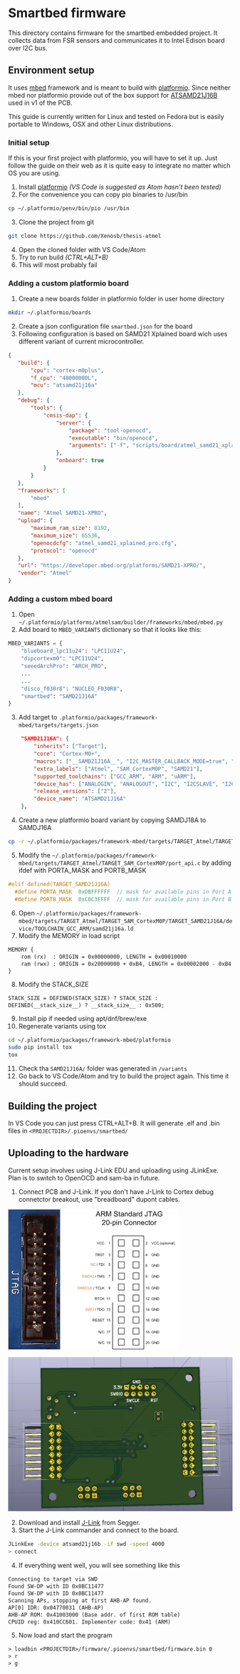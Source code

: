 # Smartbed firmware

This directory contains firmware for the smartbed embedded project. It collects data from FSR sensors and communicates it to Intel Edison board over I2C bus.

## Environment setup

It uses [mbed](https://www.mbed.com/en/) framework and is meant to build with [platformio](http://platformio.org/). Since neither mbed nor platformio provide out of the box support for [ATSAMD21J16B](http://www.microchip.com/wwwproducts/en/ATSAMD21J16) used in v1 of the PCB.

This guide is currently written for Linux and tested on Fedora but is easily portable to Windows, OSX and other Linux distributions.

### Initial setup

If this is your first project with platformio, you will have to set it up. Just follow the guide on their web as it is quite easy to integrate no matter which OS you are using. 

1. Install [platformio](http://platformio.org/platformio-ide) _(VS Code is suggested as Atom hasn't been tested)_
2. For the convenience you can copy pio binaries to /usr/bin

```sh
cp ~/.platformio/penv/bin/pio /usr/bin
```

3. Clone the project from git

```sh
git clone https://github.com/Xenosb/thesis-atmel
```

4. Open the cloned folder with VS Code/Atom
5. Try to run build _(CTRL+ALT+B)_
6. This will most probably fail

### Adding a custom platformio board

1. Create a new boards folder in platformio folder in user home directory

```sh
mkdir ~/.platformio/boards
```

 2. Create a json configuration file ```smartbed.json``` for the board
 3. Following configuration is based on SAMD21 Xplained board wich uses different variant of current microcontroller.

 ```JSON
 {
    "build": {
        "cpu": "cortex-m0plus",
        "f_cpu": "48000000L",
        "mcu": "atsamd21j16a"
    },
    "debug": {
        "tools": {
            "cmsis-dap": {
                "server": {
                    "package": "tool-openocd",
                    "executable": "bin/openocd",
                    "arguments": ["-f", "scripts/board/atmel_samd21_xplained_pro.cfg"]
                },
                "onboard": true
            }
        }
    },
    "frameworks": [
        "mbed"
    ],
    "name": "Atmel SAMD21-XPRO",
    "upload": {
        "maximum_ram_size": 8192,
        "maximum_size": 65536,
        "openocdcfg": "atmel_samd21_xplained_pro.cfg",
        "protocol": "openocd"
    },
    "url": "https://developer.mbed.org/platforms/SAMD21-XPRO/",
    "vendor": "Atmel"
}
```
### Adding a custom mbed board

1. Open ```~/.platformio/platforms/atmelsam/builder/frameworks/mbed/mbed.py```
2. Add board to ```MBED_VARIANTS``` dictionary so that it looks like this:
```python
MBED_VARIANTS = {
    "blueboard_lpc11u24": "LPC11U24",
    "dipcortexm0": "LPC11U24",
    "seeedArchPro": "ARCH_PRO",
    ...
    ...
    "disco_f030r8": "NUCLEO_F030R8",
    "smartbed": "SAMD21J16A"
}
```
3. Add target to ```.platformio/packages/framework-mbed/targets/targets.json```
```json
    "SAMD21J16A": {
        "inherits": ["Target"],
        "core": "Cortex-M0+",
        "macros": ["__SAMD21J16A__", "I2C_MASTER_CALLBACK_MODE=true", "EXTINT_CALLBACK_MODE=true", "USART_CALLBACK_MODE=true", "TC_ASYNC=true"],
        "extra_labels": ["Atmel", "SAM_CortexM0P", "SAMD21"],
        "supported_toolchains": ["GCC_ARM", "ARM", "uARM"],
        "device_has": ["ANALOGIN", "ANALOGOUT", "I2C", "I2CSLAVE", "I2C_ASYNCH", "INTERRUPTIN", "PORTIN", "PORTINOUT", "PORTOUT", "PWMOUT", "RTC", "SERIAL", "SERIAL_ASYNCH", "SERIAL_FC", "SLEEP", "SPI", "SPISLAVE", "SPI_ASYNCH"],
        "release_versions": ["2"],
        "device_name": "ATSAMD21J16A"
    },
```

4. Create a new platformio board variant by copying SAMDJ18A to SAMDJ16A
```sh
cp -r ~/.platformio/packages/framework-mbed/targets/TARGET_Atmel/TARGET_SAM_CortexM0P/TARGET_SAMD21J18A ~/.platformio/packages/framework-mbed/targets/TARGET_Atmel/TARGET_SAM_CortexM0P/TARGET_SAMD21J16A
```
5. Modify the ```~/.platformio/packages/framework-mbed/targets/TARGET_Atmel/TARGET_SAM_CortexM0P/port_api.c``` by adding ifdef with PORTA_MASK and PORTB_MASK
```c
#elif defined(TARGET_SAMD21J16A)
  #define PORTA_MASK  0xDBFFFFFF  // mask for available pins in Port A
  #define PORTB_MASK  0xC0C3FFFF  // mask for available pins in Port B
```
6. Open ```~/.platformio/packages/framework-mbed/targets/TARGET_Atmel/TARGET_SAM_CortexM0P/TARGET_SAMD21J16A/device/TOOLCHAIN_GCC_ARM/samd21j16a.ld```
7. Modify the MEMORY in load script
```
MEMORY {
    rom (rx)  : ORIGIN = 0x00000000, LENGTH = 0x00010000
    ram (rwx) : ORIGIN = 0x20000000 + 0xB4, LENGTH = 0x00002000 - 0xB4
}
```
8. Modify the STACK_SIZE
```
STACK_SIZE = DEFINED(STACK_SIZE) ? STACK_SIZE : DEFINED(__stack_size__) ? __stack_size__ : 0x500;
```
9. Install pip if needed using apt/dnf/brew/exe
10. Regenerate variants using tox
```sh
cd ~/.platformio/packages/framework-mbed/platformio
sudo pip install tox
tox
```
11. Check tha ```SAMD21J16A/``` folder was generated in ```/variants```
12. Go back to VS Code/Atom and try to build the project again. This time it should succeed.

## Building the project

In VS Code you can just press CTRL+ALT+B. It will generate .elf and .bin files in ```<PROJECTDIR>/.pioenvs/smartbed/```

## Uploading to the hardware

Current setup involves using J-Link EDU and uploading using JLinkExe. Plan is to switch to OpenOCD and sam-ba in future.

1. Connect PCB and J-Link. If you don't have J-Link to Cortex debug connetctor breakout, use "breadboard" dupont cables.

![J-Link pinout](https://raw.githubusercontent.com/Xenosb/thesis-atmel/master/firmware/images/conjtag.png "J-Link pinout")

![Pinout on the PCB](https://raw.githubusercontent.com/Xenosb/thesis-atmel/master/firmware/images/conpcb.png "Pinout on the PCB")

2. Download and install [J-Link](https://www.segger.com/downloads/jlink) from Segger.
3. Start the J-Link commander and connect to the board.
```sh
JLinkExe -device atsamd21j16b -if swd -speed 4000
> connect
```
4. If everything went well, you will see something like this
```
Connecting to target via SWD
Found SW-DP with ID 0x0BC11477
Found SW-DP with ID 0x0BC11477
Scanning APs, stopping at first AHB-AP found.
AP[0] IDR: 0x04770031 (AHB-AP)
AHB-AP ROM: 0x41003000 (Base addr. of first ROM table)
CPUID reg: 0x410CC601. Implementer code: 0x41 (ARM)
```
5. Now load and start the program
```
> loadbin <PROJECTDIR>/firmware/.pioenvs/smartbed/firmware.bin 0
> r
> g
```